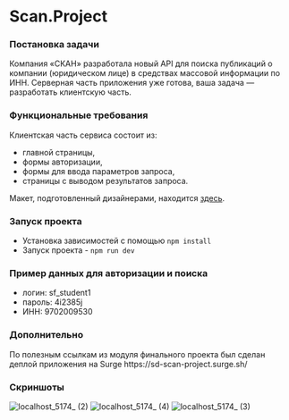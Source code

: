 <h1>Scan.Project</h1>

<h3>Постановка задачи</h3>
Компания «СКАН» разработала новый API для поиска публикаций о компании (юридическом лице) в средствах массовой информации по ИНН. Серверная часть приложения уже готова, ваша задача — разработать клиентскую часть.

<h3>Функциональные требования</h3>


Клиентская часть сервиса состоит из:


- главной страницы,
- формы авторизации,
- формы для ввода параметров запроса,
- страницы с выводом результатов запроса.

Макет, подготовленный дизайнерами, находится [здесь](https://www.figma.com/design/u3MOjzYnTnirz712GrLbFv/%D0%9C%D0%B0%D0%BA%D0%B5%D1%82-%D0%A1%D0%9A%D0%90%D0%9D?node-id=0-1&p=f).

<h3>Запуск проекта</h3>


- Установка зависимостей с помощью `npm install`
- Запуск проекта - `npm run dev`

<h3>Пример данных для авторизации и поиска</h3>


- логин: sf_student1
- пароль: 4i2385j
- ИНН: 9702009530


<h3>Дополнительно</h3>
По полезным ссылкам из модуля финального проекта был сделан деплой приложения на Surge https://sd-scan-project.surge.sh/


<h3>Скриншоты</h3>

<img alt="localhost_5174_ (2)" src="https://github.com/user-attachments/assets/19f323bc-9151-4354-9428-c205e5121976" />

<img alt="localhost_5174_ (4)" src="https://github.com/user-attachments/assets/92b65dba-51fc-4b26-a930-31c52045d04f" />

<img alt="localhost_5174_ (3)" src="https://github.com/user-attachments/assets/e5228c79-5338-456c-b042-594d8185fcfa" />

